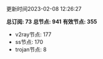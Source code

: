 更新时间2023-02-08 12:26:27

**总订阅: 73**
**总节点: 941**
**有效节点: 355**
- v2ray节点: 177
- ss节点: 170
- trojan节点: 8
